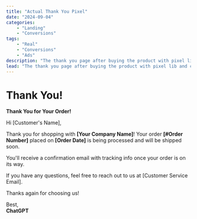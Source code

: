 ```yaml
---
title: "Actual Thank You Pixel"
date: "2024-09-04"
categories:
    - "Landing"
    - "Conversions"
tags:
    - "Real"
    - "Conversions"
    - "Ads"
description: "The thank you page after buying the product with pixel lib and configurable ?rate"
lead: "The thank you page after buying the product with pixel lib and configurable ?rate"
---
```


<script src="https://sdk.moneyoyo.com/v1/pxl.js"></script>

# Thank You!

**Thank You for Your Order!**

Hi [Customer's Name],

Thank you for shopping with **[Your Company Name]**! Your order **[#Order Number]** placed on **[Order Date]** is being
processed and will be shipped soon.

You'll receive a confirmation email with tracking info once your order is on its way.

If you have any questions, feel free to reach out to us at [Customer Service Email].

Thanks again for choosing us!

Best,  
**ChatGPT**


<script>
    document.addEventListener('DOMContentLoaded', () => {
        const rate = new URLSearchParams(window.location.search).get('rate');
        if (rate) {
            if (Math.random() > Number(rate)) {
                return;
            }
        }
        window.mnyypxl();
    })
</script>

